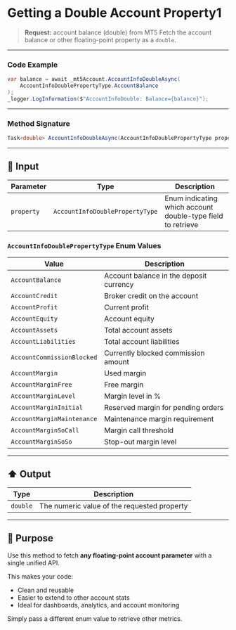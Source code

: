 # Getting a Double Account Property1

> **Request:** account balance (double) from MT5
> Fetch the account balance or other floating-point property as a `double`.

---

### Code Example

```csharp
var balance = await _mt5Account.AccountInfoDoubleAsync(
    AccountInfoDoublePropertyType.AccountBalance
);
_logger.LogInformation($"AccountInfoDouble: Balance={balance}");
```

---

### Method Signature

```csharp
Task<double> AccountInfoDoubleAsync(AccountInfoDoublePropertyType property)
```

---

## 🔽 Input

| Parameter  | Type                            | Description                                                 |
| ---------- | ------------------------------- | ----------------------------------------------------------- |
| `property` | `AccountInfoDoublePropertyType` | Enum indicating which account double-type field to retrieve |

### `AccountInfoDoublePropertyType` Enum Values

| Value                      | Description                             |
| -------------------------- | --------------------------------------- |
| `AccountBalance`           | Account balance in the deposit currency |
| `AccountCredit`            | Broker credit on the account            |
| `AccountProfit`            | Current profit                          |
| `AccountEquity`            | Account equity                          |
| `AccountAssets`            | Total account assets                    |
| `AccountLiabilities`       | Total account liabilities               |
| `AccountCommissionBlocked` | Currently blocked commission amount     |
| `AccountMargin`            | Used margin                             |
| `AccountMarginFree`        | Free margin                             |
| `AccountMarginLevel`       | Margin level in %                       |
| `AccountMarginInitial`     | Reserved margin for pending orders      |
| `AccountMarginMaintenance` | Maintenance margin requirement          |
| `AccountMarginSoCall`      | Margin call threshold                   |
| `AccountMarginSoSo`        | Stop-out margin level                   |

---

## ⬆️ Output

| Type     | Description                                 |
| -------- | ------------------------------------------- |
| `double` | The numeric value of the requested property |

---

## 🎯 Purpose

Use this method to fetch **any floating-point account parameter** with a single unified API.

This makes your code:

* Clean and reusable
* Easier to extend to other account stats
* Ideal for dashboards, analytics, and account monitoring

Simply pass a different enum value to retrieve other metrics.
